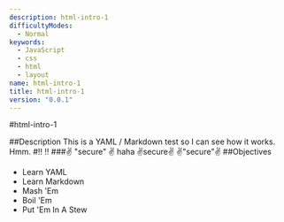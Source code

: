 ```yaml
--- 
description: html-intro-1
difficultyModes: 
  - Normal
keywords: 
  - JavaScript
  - css
  - html
  - layout
name: html-intro-1
title: html-intro-1
version: "0.0.1"
---
```


#html-intro-1

##Description
This is a YAML / Markdown test so I can see how it works. Hmm.
#:bangbang: :bangbang:
###:v: "secure" :v: haha :v:secure:v:  :v:"secure":v:
##Objectives
* Learn YAML
* Learn Markdown
* Mash 'Em
* Boil 'Em
* Put 'Em In A Stew
